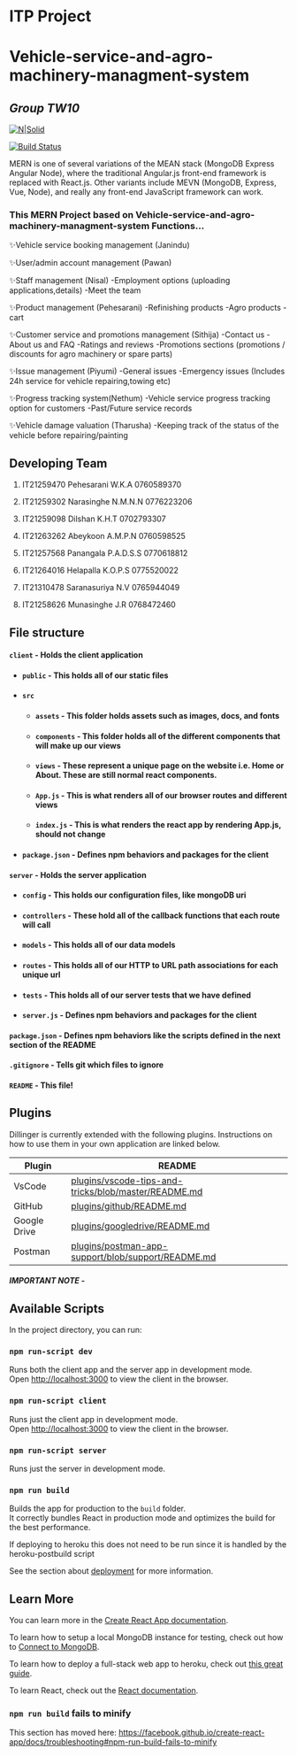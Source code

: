 # ITP Project
# Vehicle-service-and-agro-machinery-managment-system
## _Group TW10_

[![N|Solid](https://cldup.com/dTxpPi9lDf.thumb.png)](https://nodesource.com/products/nsolid)

[![Build Status](https://travis-ci.org/joemccann/dillinger.svg?branch=master)](https://travis-ci.org/joemccann/dillinger)

MERN is one of several variations of the MEAN stack (MongoDB Express Angular Node), where the traditional Angular.js front-end framework is replaced with React.js. Other variants include MEVN (MongoDB, Express, Vue, Node), and really any front-end JavaScript framework can work.

### This MERN Project based on Vehicle-service-and-agro-machinery-managment-system Functions...


✨Vehicle service booking management (Janindu)

✨User/admin account management (Pawan)

✨Staff  management (Nisal)
   -Employment options (uploading applications,details)
   -Meet the team
   
✨Product management (Pehesarani)
   -Refinishing products
   -Agro products
   -cart

✨Customer service and promotions management (Sithija)
   -Contact us
   -About us and FAQ
   -Ratings and reviews
   -Promotions sections (promotions / discounts for agro machinery or spare parts) 

✨Issue management  (Piyumi)
   -General issues 
   -Emergency issues (Includes 24h service for vehicle repairing,towing etc)

✨Progress tracking system(Nethum)
   -Vehicle service progress tracking option for customers 
   -Past/Future service records

✨Vehicle damage valuation (Tharusha)
   -Keeping track of the status of the vehicle before repairing/painting
   




## Developing Team
   1. IT21259470 
   Pehesarani W.K.A
   0760589370

   2. IT21259302
   Narasinghe N.M.N.N
   0776223206

   3. IT21259098
   Dilshan K.H.T
   0702793307

   4. IT21263262
   Abeykoon A.M.P.N
   0760598525

   5. IT21257568
   Panangala P.A.D.S.S
   0770618812

   6. IT21264016
   Helapalla K.O.P.S
   0775520022

   7. IT21310478
   Saranasuriya N.V
   0765944049
   
   8. IT21258626
   Munasinghe J.R 
   0768472460
   
   
   
   ## File structure
#### `client` - Holds the client application
- #### `public` - This holds all of our static files
- #### `src`
    - #### `assets` - This folder holds assets such as images, docs, and fonts
    - #### `components` - This folder holds all of the different components that will make up our views
    - #### `views` - These represent a unique page on the website i.e. Home or About. These are still normal react components.
    - #### `App.js` - This is what renders all of our browser routes and different views
    - #### `index.js` - This is what renders the react app by rendering App.js, should not change
- #### `package.json` - Defines npm behaviors and packages for the client
#### `server` - Holds the server application
- #### `config` - This holds our configuration files, like mongoDB uri
- #### `controllers` - These hold all of the callback functions that each route will call
- #### `models` - This holds all of our data models
- #### `routes` - This holds all of our HTTP to URL path associations for each unique url
- #### `tests` - This holds all of our server tests that we have defined
- #### `server.js` - Defines npm behaviors and packages for the client
#### `package.json` - Defines npm behaviors like the scripts defined in the next section of the README
#### `.gitignore` - Tells git which files to ignore
#### `README` - This file!



## Plugins

Dillinger is currently extended with the following plugins.
Instructions on how to use them in your own application are linked below.

| Plugin | README |
| ------ | ------ |
| VsCode | [plugins/vscode-tips-and-tricks/blob/master/README.md][PlVc]|
| GitHub | [plugins/github/README.md][PlGh] |
| Google Drive | [plugins/googledrive/README.md][PlGd] |
| Postman |[plugins/postman-app-support/blob/support/README.md][PlPm] |











   [dill]: <https://github.com/joemccann/dillinger>
   [git-repo-url]: <https://github.com/joemccann/dillinger.git>
   [john gruber]: <http://daringfireball.net>
   [df1]: <http://daringfireball.net/projects/markdown/>
   [markdown-it]: <https://github.com/markdown-it/markdown-it>
   [Ace Editor]: <http://ace.ajax.org>
   [node.js]: <http://nodejs.org>
   [Twitter Bootstrap]: <http://twitter.github.com/bootstrap/>
   [jQuery]: <http://jquery.com>
   [@tjholowaychuk]: <http://twitter.com/tjholowaychuk>
   [express]: <http://expressjs.com>
   [AngularJS]: <http://angularjs.org>
   [Gulp]: <http://gulpjs.com>

   [PlDb]: <https://github.com/joemccann/dillinger/tree/master/plugins/dropbox/README.md>
   [PlGh]: <https://github.com/joemccann/dillinger/tree/master/plugins/github/README.md>
   [PlGd]: <https://github.com/joemccann/dillinger/tree/master/plugins/googledrive/README.md>
   [PlOd]: <https://github.com/joemccann/dillinger/tree/master/plugins/onedrive/README.md>
   [PlMe]: <https://github.com/joemccann/dillinger/tree/master/plugins/medium/README.md>
   [PlGa]: <https://github.com/RahulHP/dillinger/blob/master/plugins/googleanalytics/README.md>
   [PlVc]: <https://github.com/Microsoft/vscode-tips-and-tricks/blob/master/README.md>
   [PlPm]: <https://github.com/postmanlabs/postman-app-support/blob/support/README.md>
   
   


#### _**IMPORTANT NOTE**_ - 


## Available Scripts

In the project directory, you can run:

### `npm run-script dev`

Runs both the client app and the server app in development mode.<br>
Open [http://localhost:3000](http://localhost:3000) to view the client in the browser.

### `npm run-script client`

Runs just the client app in development mode.<br>
Open [http://localhost:3000](http://localhost:3000) to view the client in the browser.


### `npm run-script server`

Runs just the server in development mode.<br>


### `npm run build`

Builds the app for production to the `build` folder.<br>
It correctly bundles React in production mode and optimizes the build for the best performance.

If deploying to heroku this does not need to be run since it is handled by the heroku-postbuild script<br>

See the section about [deployment](https://facebook.github.io/create-react-app/docs/deployment) for more information.

## Learn More

You can learn more in the [Create React App documentation](https://facebook.github.io/create-react-app/docs/getting-started).

To learn how to setup a local MongoDB instance for testing, check out how to [Connect to MongoDB](https://docs.mongodb.com/guides/server/drivers/).

To learn how to deploy a full-stack web app to heroku, check out [this great guide](https://daveceddia.com/deploy-react-express-app-heroku/).

To learn React, check out the [React documentation](https://reactjs.org/).

### `npm run build` fails to minify

This section has moved here: https://facebook.github.io/create-react-app/docs/troubleshooting#npm-run-build-fails-to-minify
